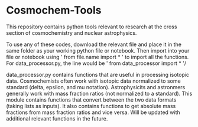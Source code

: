 # Cosmochem-Tools
This repository contains python tools relevant to research at the cross section of cosmochemistry and nuclear astrophysics.

To use any of these codes, download the relevant file and place it in the same folder as your working python file or notebook. Then import into your file or notebook using ' from file.name import * ' to import all the functions. For data_processor.py, the line would be ' from data_processor import * '/

data_processor.py contains functions that are useful in processing isotopic data. Cosmochemists often work with isotopic data normalized to some standard (delta, epsilon, and mu notation). Astrophysicits and astronmers generally work with mass fraction ratios (not normalized to a standard). This module contains functions that convert between the two data formats (taking lists as inputs). It also contains functions to get absolute mass fractions from mass fraction ratios and vice versa. Will be updated with additional relevant functions in the future.
